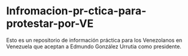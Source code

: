 # Infromacion-pr-ctica-para-protestar-por-VE
Esto es un repositorio de información práctica para los Venezolanos en Venezuela que aceptan a Edmundo González Urrutia como presidente.
